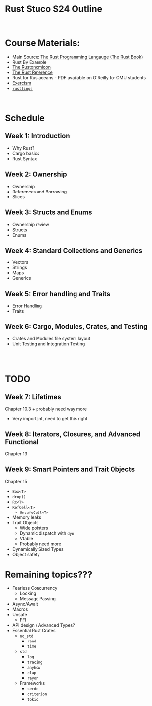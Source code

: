 # Rust Stuco S24 Outline

</br>

# Course Materials:
- Main Source: [The Rust Programming Langauge (The Rust Book)](https://doc.rust-lang.org/book/)
- [Rust By Example](https://doc.rust-lang.org/rust-by-example/index.html)
- [The Rustonomicon](https://doc.rust-lang.org/nomicon/)
- [The Rust Reference](https://doc.rust-lang.org/reference/index.html)
- Rust for Rustaceans - PDF available on O'Reilly for CMU students
- [Exercism](https://exercism.org/tracks/rust)
- [`rustlings`](https://github.com/rust-lang/rustlings)

</br>

# Schedule

## Week 1: Introduction
- Why Rust?
- Cargo basics
- Rust Syntax


## Week 2: Ownership
- Ownership
- References and Borrowing
- Slices


## Week 3: Structs and Enums
- Ownership review
- Structs
- Enums


## Week 4: Standard Collections and Generics
- Vectors
- Strings
- Maps
- Generics


## Week 5: Error handling and Traits
- Error Handling
- Traits


## Week 6: Cargo, Modules, Crates, and Testing
- Crates and Modules file system layout
- Unit Testing and Integration Testing

</br>
</br>

# TODO

## Week 7: Lifetimes
Chapter 10.3 + probably need way more

- Very important, need to get this right


## Week 8: Iterators, Closures, and Advanced Functional
Chapter 13


## Week 9: Smart Pointers and Trait Objects
Chapter 15

- `Box<T>`
- `drop()`
- `Rc<T>`
- `RefCell<T>`
    - `UnsafeCell<T>`
- Memory leaks
- Trait Objects
    - Wide pointers
    - Dynamic dispatch with `dyn`
    - Vtable
    - Probably need more
- Dynamically Sized Types
- Object safety


# Remaining topics???
- Fearless Concurrency
    - Locking
    - Message Passing
- Async/Await
- Macros
- Unsafe
    - FFI
- API design / Advanced Types?
- Essential Rust Crates
    - `no_std`
        - `rand`
        - `time`
    - `std`
        - `log`
        - `tracing`
        - `anyhow`
        - `clap`
        - `rayon`
    - Frameworks
        - `serde`
        - `criterion`
        - `tokio`



